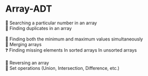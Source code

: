 # Array-ADT
🔎 Searching a particular number in an array 
<br>
🔁 Finding duplicates in an array
 <br>  
🔽 Finding both the minimum and maximum values simultaneously 
 <br> 
🔗 Merging arrays 
 <br>
 ❓ Finding missing elements  In sorted arrays  In unsorted arrays  
 <br>
🔄 Reversing an array 
 <br> 
🧩 Set operations (Union, Intersection, Difference, etc.)

